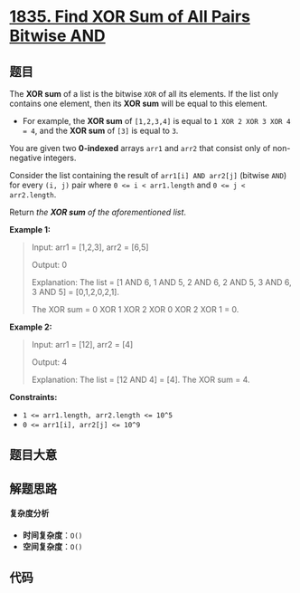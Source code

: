 # [1835. Find XOR Sum of All Pairs Bitwise AND](https://leetcode.com/problems/find-xor-sum-of-all-pairs-bitwise-and/)

## 题目

The **XOR sum** of a list is the bitwise `XOR` of all its elements. If the
list only contains one element, then its **XOR sum** will be equal to this
element.

- For example, the **XOR sum** of `[1,2,3,4]` is equal to `1 XOR 2 XOR 3 XOR 4 = 4`, and the **XOR sum** of `[3]` is equal to `3`.

You are given two **0-indexed** arrays `arr1` and `arr2` that consist only of
non-negative integers.

Consider the list containing the result of `arr1[i] AND arr2[j]` (bitwise
`AND`) for every `(i, j)` pair where `0 <= i < arr1.length` and `0 <= j <
arr2.length`.

Return _the **XOR sum** of the aforementioned list_.

**Example 1:**

> Input: arr1 = [1,2,3], arr2 = [6,5]
>
> Output: 0
>
> Explanation: The list = [1 AND 6, 1 AND 5, 2 AND 6, 2 AND 5, 3 AND 6, 3 AND 5] = [0,1,2,0,2,1].
>
> The XOR sum = 0 XOR 1 XOR 2 XOR 0 XOR 2 XOR 1 = 0.

**Example 2:**

> Input: arr1 = [12], arr2 = [4]
>
> Output: 4
>
> Explanation: The list = [12 AND 4] = [4]. The XOR sum = 4.

**Constraints:**

- `1 <= arr1.length, arr2.length <= 10^5`
- `0 <= arr1[i], arr2[j] <= 10^9`

## 题目大意

## 解题思路

#### 复杂度分析

- **时间复杂度**：`O()`
- **空间复杂度**：`O()`

## 代码

```javascript

```
